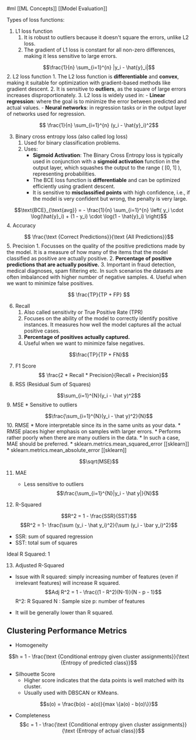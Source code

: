 
#ml [[ML Concepts]] [[Model Evaluation]]

Types of loss functions:

1. L1 loss function
	1. It is robust to outliers because it doesn't square the errors, unlike L2 loss. 
	2. The gradient of L1 loss is constant for all non-zero differences, making it less sensitive to large errors.

$$\frac{1}{n} \sum_{i=1}^{n} |y_i - \hat{y}_i|$$
2. L2 loss function
	1. The L2 loss function is **differentiable** and **convex**, making it suitable for optimization with gradient-based methods like gradient descent.
	2. It is sensitive to **outliers**, as the square of large errors increases disproportionately.
	3. L2 loss is widely used in: 
		- **Linear regression**: where the goal is to minimize the error between predicted and actual values. 
		- **Neural networks**: in regression tasks or in the output layer of networks used for regression.


 $$ \frac{1}{n} \sum_{i=1}^{n} (y_i - \hat{y}_i)^2$$

3. Binary cross entropy loss (also called log loss)
	1. Used for binary classification problems.
	2. Uses:
		-  **Sigmoid Activation**: The Binary Cross Entropy loss is typically used in conjunction with a **sigmoid activation** function in the output layer, which squashes the output to the range \( [0, 1] \), representing probabilities.
		- The BCE loss function is **differentiable** and can be optimized efficiently using gradient descent. 
		- It is sensitive to **misclassified points** with high confidence, i.e., if the model is very confident but wrong, the penalty is very large.

$$\text{BCE}_{\text{avg}} = - \frac{1}{n} \sum_{i=1}^{n} \left( y_i \cdot \log(\hat{y}_i) + (1 - y_i) \cdot \log(1 - \hat{y}_i) \right)$$
4. Accuracy

$$ \frac{\text {Correct Predictions}}{\text {All Predictions}}$$
5. Precision
	1. Focusses on the quality of the positive predictions made by the model. It is a measure of how many of the items that the model classified as positive are actually positive.
	2. **Percentage of positive predictions that are actually positive.**
	3. Important in fraud detection, medical diagnoses, spam filtering etc. In such scenarios the datasets are often imbalanced with higher number of negative samples.
	4. Useful when we want to minimize false positives.


$$ \frac{TP}{TP + FP} $$


6. Recall
	1. Also called sensitivity or True Positive Rate (TPR)
	2. Focuses on the ability of the model to correctly identify positive instances. It measures how well the model captures all the actual positive cases.
	3. **Percentage of positives actually captured.**
	4. Useful when we want to minimize false negatives.


$$\frac{TP}{TP + FN}$$

7. F1 Score
$$ \frac{2 * Recall * Precision}{Recall + Precision}$$
8. RSS (Residual Sum of Squares)

$$\sum_{i=1}^{N}(y_i - \hat y)^2$$
9. MSE
	* Sensitive to outliers

$$\frac{\sum_{i=1}^{N}(y_i - \hat y)^2}{N}$$
10. RMSE
	* More interpretable since its in the same units as your data.
	* RMSE places higher emphasis on samples with larger errors.
	* Performs rather poorly when there are many outliers in the data.
	* In such a case, MAE should be preferred.
	* sklearn.metrics.mean_squared_error [[sklearn]]
	* sklearn.metrics.mean_absolute_error [[sklearn]]


$$\sqrt(MSE)$$

11. MAE
	* Less sensitive to outliers
$$\frac{\sum_{i=1}^{N}|y_i - \hat y|}{N}$$



12. R-Squared

$$R^2 = 1 - \frac{SSR}{SST}$$
$$R^2 = 1- \frac{\sum (y_i - \hat y_i)^2}{\sum (y_i - \bar y_i)^2}$$

* SSR: sum of squared regression
* SST: total sum of squares

Ideal R Squared: 1

13. Adjusted R-Squared
* Issue with R squared: simply increasing number of features (even if irrelevant features) will increase R squared.
$$Adj R^2 = 1 - \frac{(1 - R^2)(N-1)}{N - p - 1}$$
R^2: R Squared
N : Sample size
p: number of features

* It will be generally lower than R squared.
## Clustering Performance Metrics

* Homogeneity

$$h = 1 - \frac{\text {Conditional entropy given cluster assignments}}{\text {Entropy of predicted class}}$$

* Silhouette Score
	* Higher score indicates that the data points is well matched with its cluster.
	* Usually used with DBSCAN or KMeans.

$$s(o) = \frac{b(o) - a(o)}{max \{a(o) - b(o)\}}$$


* Completeness
$$c = 1 - \frac{\text {Conditional entropy given cluster assignments}}{\text {Entropy of actual class}}$$






